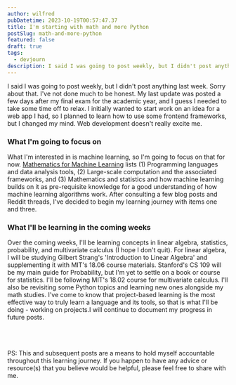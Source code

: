 ```yaml
---
author: wilfred
pubDatetime: 2023-10-19T00:57:47.37
title: I'm starting with math and more Python
postSlug: math-and-more-python
featured: false
draft: true
tags:
  - devjourn
description: I said I was going to post weekly, but I didn't post anything last week. Here's what I have for this week.
---
```


I said I was going to post weekly, but I didn't post anything last week. Sorry about that. I've not done much to be honest. My last update was posted a few days after my final exam for the academic year, and I guess I needed to take some time off to relax. I initially wanted to start work on an idea for a web app I had, so I planned to learn how to use some frontend frameworks, but I changed my mind. Web development doesn't really excite me.
<br>

### What I'm going to focus on

What I'm interested in is machine learning, so I'm going to focus on that for now. [Mathematics for Machine Learning](https://mml-book.github.io/) lists (1) Programming languages and data analysis tools, (2) Large-scale computation and the associated frameworks, and (3) Mathematics and statistics and how machine learning builds on it as pre-requisite knowledge for a good understanding of how machine learning algorithms work. After consulting a few blog posts and Reddit threads, I've decided to begin my learning journey with items one and three.
<br>

### What I'll be learning in the coming weeks

Over the coming weeks, I'll be learning concepts in linear algebra, statistics, probability, and multivariate calculus (I hope I don't quit). For linear algebra, I will be studying Gilbert Strang's 'Introduction to Linear Algebra' and supplementing it with MIT's 18.06 course materials. Stanford's CS 109 will be my main guide for Probability, but I'm yet to settle on a book or course for statistics. I'll be following MIT's 18.02 course for multivariate calculus.
I'll also be revisiting some Python topics and learning new ones alongside my math studies. I've come to know that project-based learning is the most effective way to truly learn a language and its tools, so that is what I'll be doing - working on projects.I will continue to document my progress in future posts.  
<br>
<br>
<br>

PS: This and subsequent posts are a means to hold myself accountable throughout this learning journey. If you happen to have any advice or resource(s) that you believe would be helpful, please feel free to share with me.
